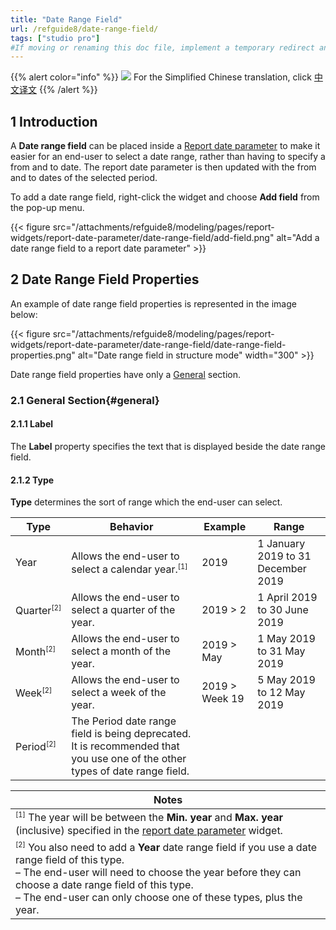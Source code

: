 ```yaml
---
title: "Date Range Field"
url: /refguide8/date-range-field/
tags: ["studio pro"]
#If moving or renaming this doc file, implement a temporary redirect and let the respective team know they should update the URL in the product. See Mapping to Products for more details.
---
```


{{% alert color="info" %}}
<img src="/attachments/china.png" class="d-inline-block" /> For the Simplified Chinese translation, click [中文译文](https://cdn.mendix.tencent-cloud.com/documentation/refguide8/date-range-field.pdf)
{{% /alert %}}

## 1 Introduction

A **Date range field** can be placed inside a [Report date parameter](/refguide8/report-date-parameter/) to make it easier for an end-user to select a date range, rather than having to specify a from and to date. The report date parameter is then updated with the from and to dates of the selected period.

To add a date range field, right-click the widget and choose **Add field** from the pop-up menu.

{{< figure src="/attachments/refguide8/modeling/pages/report-widgets/report-date-parameter/date-range-field/add-field.png" alt="Add a date range field to a report date parameter" >}}

## 2 Date Range Field Properties

An example of date range field properties is represented in the image below:

{{< figure src="/attachments/refguide8/modeling/pages/report-widgets/report-date-parameter/date-range-field/date-range-field-properties.png" alt="Date range field in structure mode"   width="300"  >}}

Date range field properties have only a [General](#general) section.

### 2.1 General Section{#general}

#### 2.1.1 Label

The **Label** property specifies the text that is displayed beside the date range field.

#### 2.1.2 Type

**Type** determines the sort of range which the end-user can select.

| Type | Behavior | Example | Range |
| --- | --- | --- | --- |
| Year | Allows the end-user to select a calendar year.<sup><small>[1]</small></sup> | 2019 | 1 January 2019 to 31 December 2019 |
| Quarter<sup><small>[2]</small></sup> | Allows the end-user to select a quarter of the year. | 2019 > 2 | 1 April 2019 to 30 June 2019 |
| Month<sup><small>[2]</small></sup> | Allows the end-user to select a month of the year. | 2019 > May | 1 May 2019 to 31 May 2019 |
| Week<sup><small>[2]</small></sup> | Allows the end-user to select a week of the year. | 2019 > Week 19 | 5 May 2019 to 12 May 2019 |
| Period<sup><small>[2]</small></sup> | The Period date range field is being deprecated. It is recommended that you use one of the other types of date range field. | | |

| **Notes** |
| --- |
| <sup><small>[1]</small></sup> The year will be between the **Min. year** and **Max. year** (inclusive) specified in the [report date parameter](/refguide8/report-date-parameter/) widget. |
| <sup><small>[2]</small></sup> You also need to add a **Year** date range field if you use a date range field of this type.<br />– The end-user will need to choose the year before they can choose a date range field of this type.<br />– The end-user can only choose one of these types, plus the year. |
